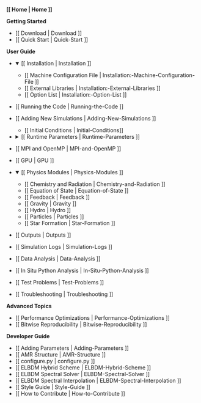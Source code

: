 **[[ Home | Home ]]**

**Getting Started**
* [[ Download | Download ]]
* [[ Quick Start | Quick-Start ]]

**User Guide**
* <details open>
  <summary>[[ Installation | Installation ]]</summary>

  * [[ Machine Configuration File | Installation:-Machine-Configuration-File ]]
  * [[ External Libraries | Installation:-External-Libraries ]]
  * [[ Option List | Installation:-Option-List ]]
  </details>
* [[ Running the Code | Running-the-Code ]]
* [[ Adding New Simulations | Adding-New-Simulations ]]
   * [[ Initial Conditions | Initial-Conditions]]
* <details>
  <summary>[[ Runtime Parameters | Runtime-Parameters ]]</summary>

  * [[Input__Parameter | Runtime-Parameters:-Input__Parameter]]
  * [[Input__TestProb | Runtime-Parameters:-Input__TestProb]]
  * [[Input__Flag_* | Runtime-Parameters:-Input__Flag_*]]
  * [[Input__DumpTable | Runtime-Parameters:-Input__DumpTable]]
  * [[Input__MemoryPool | Runtime-Parameters:-Input__MemoryPool]]
  * [[Input__Note | Running-the-Code#taking-notes]]
  </details>
* [[ MPI and OpenMP | MPI-and-OpenMP ]]
* [[ GPU | GPU ]]
* <details open>
  <summary>[[ Physics Modules | Physics-Modules ]]</summary>

  * [[ Chemistry and Radiation | Chemistry-and-Radiation ]]
  * [[ Equation of State | Equation-of-State ]]
  * [[ Feedback | Feedback ]]
  * [[ Gravity | Gravity ]]
  * [[ Hydro | Hydro ]]
  * [[ Particles | Particles ]]
  * [[ Star Formation | Star-Formation ]]
  </details>
* [[ Outputs | Outputs ]]
* [[ Simulation Logs | Simulation-Logs ]]
* [[ Data Analysis | Data-Analysis ]]
* [[ In Situ Python Analysis | In-Situ-Python-Analysis ]]
* [[ Test Problems | Test-Problems ]]
* [[ Troubleshooting | Troubleshooting ]]

**Advanced Topics**
* [[ Performance Optimizations | Performance-Optimizations ]]
* [[ Bitwise Reproducibility | Bitwise-Reproducibility ]]

**Developer Guide**
* [[ Adding Parameters | Adding-Parameters ]]
* [[ AMR Structure | AMR-Structure ]]
* [[ configure.py | configure.py ]]
* [[ ELBDM Hybrid Scheme | ELBDM-Hybrid-Scheme ]]
* [[ ELBDM Spectral Solver | ELBDM-Spectral-Solver ]]
* [[ ELBDM Spectral Interpolation | ELBDM-Spectral-Interpolation ]]
* [[ Style Guide | Style-Guide ]]
* [[ How to Contribute | How-to-Contribute ]]
